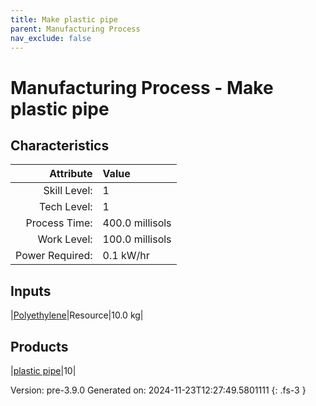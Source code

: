 ```yaml
---
title: Make plastic pipe
parent: Manufacturing Process
nav_exclude: false
---
```

# Manufacturing Process - Make plastic pipe


## Characteristics

| Attribute      | Value |
|--------:|:------|
|Skill Level:|1|
|Tech Level:|1|
|Process Time:|400.0 millisols|
|Work Level:|100.0 millisols|
|Power Required:|0.1 kW/hr|

## Inputs

|[Polyethylene](../resource/polyethylene.html)|Resource|10.0 kg|

## Products

|[plastic pipe](../part/plastic-pipe.html)|10|


Version: pre-3.9.0 Generated on: 2024-11-23T12:27:49.5801111
{: .fs-3 }

